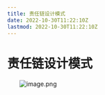 ```yaml
---
title: 责任链设计模式
date: 2022-10-30T11:22:10Z
lastmod: 2022-10-30T11:22:10Z
---
```


# 责任链设计模式

　　![image.png](assets/net-img-1603013309762-3689744a-be23-4e8f-8487-d397b3cc7869-20221030124624-9buvwxc.png)
